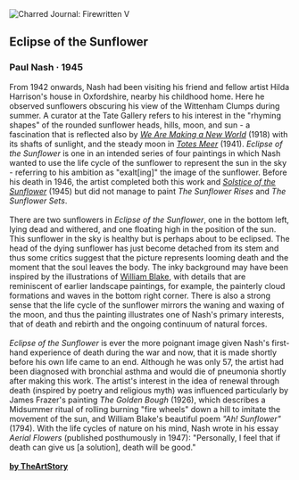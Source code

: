 <div class="artwork-of-the-day">
  <div class="container">
    <div class="img-wrapper">
      <img
        src="https://uploads7.wikiart.org/00269/images/paul-nash/eclipse-of-the-sunflower.jpg!Large.jpg"
        alt="Charred Journal: Firewritten V" />
    </div>
    <div class="artwork-detail">
      <div class="artwork-origin"> 
        <h2 class="artwork-name">Eclipse of the Sunflower</h2>
        <h3 class="artist">
          Paul Nash
                    ·  1945
        </h3>
      </div>
      <p class="description">
        <span class="artwork-description-text ng-binding" ng-bind-html="viewModel.ArtworkOfTheDay.Description | unsafe">From 1942 onwards, Nash had been visiting his friend and fellow artist Hilda Harrison's house in Oxfordshire, nearby his childhood home. Here he observed sunflowers obscuring his view of the Wittenham Clumps during summer. A curator at the Tate Gallery refers to his interest in the "rhyming shapes" of the rounded sunflower heads, hills, moon, and sun - a fascination that is reflected also by <a target="_blank" href="https://www.wikiart.org/en/paul-nash/we-are-making-a-new-world-1918"><i>We Are Making a New World</i></a> (1918) with its shafts of sunlight, and the steady moon in <a target="_blank" href="https://www.wikiart.org/en/paul-nash/totes-meer-1941"><i>Totes Meer</i></a> (1941). <i>Eclipse of the Sunflower</i> is one in an intended series of four paintings in which Nash wanted to use the life cycle of the sunflower to represent the sun in the sky - referring to his ambition as "exalt[ing]" the image of the sunflower. Before his death in 1946, the artist completed both this work and <a target="_blank" href="https://www.wikiart.org/en/paul-nash/solstice-of-the-sunflower-1945"><i>Solstice of the Sunflower</i></a> (1945) but did not manage to paint <i>The Sunflower Rises</i> and <i>The Sunflower Sets</i>.<br><br>There are two sunflowers in <i>Eclipse of the Sunflower</i>, one in the bottom left, lying dead and withered, and one floating high in the position of the sun. This sunflower in the sky is healthy but is perhaps about to be eclipsed. The head of the dying sunflower has just become detached from its stem and thus some critics suggest that the picture represents looming death and the moment that the soul leaves the body. The inky background may have been inspired by the illustrations of <a target="_blank" href="https://www.wikiart.org/en/william-blake">William Blake</a>, with details that are reminiscent of earlier landscape paintings, for example, the painterly cloud formations and waves in the bottom right corner. There is also a strong sense that the life cycle of the sunflower mirrors the waning and waxing of the moon, and thus the painting illustrates one of Nash's primary interests, that of death and rebirth and the ongoing continuum of natural forces.<br><br><i>Eclipse of the Sunflower</i> is ever the more poignant image given Nash's first-hand experience of death during the war and now, that it is made shortly before his own life came to an end. Although he was only 57, the artist had been diagnosed with bronchial asthma and would die of pneumonia shortly after making this work. The artist's interest in the idea of renewal through death (inspired by poetry and religious myth) was influenced particularly by James Frazer's painting <i>The Golden Bough</i> (1926), which describes a Midsummer ritual of rolling burning "fire wheels" down a hill to imitate the movement of the sun, and William Blake's beautiful poem <i>"Ah! Sunflower"</i> (1794). With the life cycles of nature on his mind, Nash wrote in his essay <i>Aerial Flowers</i> (published posthumously in 1947): "Personally, I feel that if death can give us [a solution], death will be good."<br><br><a target="_blank" href="https://www.theartstory.org/artist/nash-paul/artworks/"><b>by TheArtStory</b></a></span>
                        <div class="text-shadow-container" ng-show="showShadow" style=""></div>
      </p>
    </div>
  </div>

</div>
